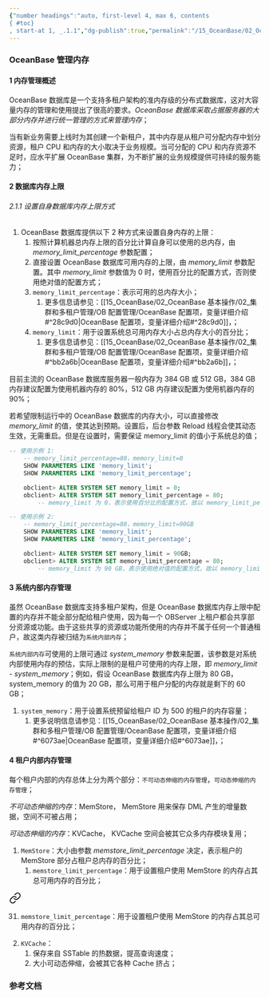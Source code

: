 ```yaml
---
{"number headings":"auto, first-level 4, max 6, contents
{ #toc}
, start-at 1, _.1.1","dg-publish":true,"permalink":"/15_OceanBase/02_OceanBase 基本操作/02_集群和多租户管理/OceanBase 管理内存/","dgPassFrontmatter":true}
---
```



### OceanBase 管理内存
#### 1 内存管理概述  
OceanBase 数据库是一个支持多租户架构的准内存级的分布式数据库，这对大容量内存的管理和使用提出了很高的要求。*OceanBase 数据库采取占据服务器的大部分内存并进行统一管理的方式来管理内存*；  

当有新业务需要上线时为其创建一个新租户，其中内存是从租户可分配内存中划分资源，租户 CPU 和内存的大小取决于业务规模。当可分配的 CPU 和内存资源不足时，应水平扩展 OceanBase 集群，为不断扩展的业务规模提供可持续的服务能力；  

#### 2 数据库内存上限  
###### 2.1.1 设置自身数据库内存上限方式  

1. OceanBase 数据库提供以下 2 种方式来设置自身内存的上限：
	1. 按照计算机器总内存上限的百分比计算自身可以使用的总内存，由 *memory_limit_percentage* 参数配置；  
	2. 直接设置 OceanBase 数据库可用内存的上限，由 *memory_limit* 参数配置。其中 *memory_limit* 参数值为 0 时，使用百分比的配置方式，否则使用绝对值的配置方式；  
	3. `memory_limit_percentage`：表示可用的总内存大小；
		1. 更多信息请参见：[[15_OceanBase/02_OceanBase 基本操作/02_集群和多租户管理/OB 配置管理/OceanBase 配置项，变量详细介绍#^28c9d0\|OceanBase 配置项，变量详细介绍#^28c9d0]]，；
	4. `memory_limit`：用于设置系统总可用内存大小占总内存大小的百分比；
		1. 更多信息请参见：[[15_OceanBase/02_OceanBase 基本操作/02_集群和多租户管理/OB 配置管理/OceanBase 配置项，变量详细介绍#^bb2a6b\|OceanBase 配置项，变量详细介绍#^bb2a6b]]，；

目前主流的 OceanBase 数据库服务器一般内存为 384 GB 或 512 GB，384 GB 内存建议配置为使用机器内存的 80%，512 GB 内存建议配置为使用机器内存的 90%；  

若希望限制运行中的 OceanBase 数据库的内存大小，可以直接修改 *memory_limit* 的值，使其达到预期。设置后，后台参数 Reload 线程会使其动态生效，无需重启。但是在设置时，需要保证 memory_limit 的值小于系统总的值；

```sql
-- 使用示例 1:
	-- memory_limit_percentage=80，memory_limit=0
	SHOW PARAMETERS LIKE 'memory_limit';
	SHOW PARAMETERS LIKE 'memory_limit_percentage';

	obclient> ALTER SYSTEM SET memory_limit = 0;
	obclient> ALTER SYSTEM SET memory_limit_percentage = 80;
		-- memory_limit 为 0，表示使用百分比的配置方式，故以 memory_limit_percentage 为准，OceanBase 数据库内存上限为 100 GB * 80% = 80 GB；  

-- 使用示例 2:
	-- memory_limit_percentage=80，memory_limit=90GB  
	SHOW PARAMETERS LIKE 'memory_limit';
	SHOW PARAMETERS LIKE 'memory_limit_percentage';

	obclient> ALTER SYSTEM SET memory_limit = 90GB;
	obclient> ALTER SYSTEM SET memory_limit_percentage = 80;
		-- memory_limit 为 90 GB，表示使用绝对值的配置方式，故以 memory_limit 为准，OceanBase 数据库内存上限为 90 GB；  
```


#### 3 系统内部内存管理  
虽然 OceanBase 数据库支持多租户架构，但是 OceanBase 数据库内存上限中配置的内存并不能全部分配给租户使用，因为每一个 OBServer 上租户都会共享部分资源或功能。由于这些共享的资源或功能所使用的内存并不属于任何一个普通租户，故这类内存被归结为`系统内部内存`；

`系统内部内存`可使用的上限可通过 *system_memory* 参数来配置，该参数是对系统内部使用内存的预估，实际上限制的是租户可使用的内存上限，即 *memory_limit - system_memory*；例如，假设 OceanBase 数据库内存上限为 80 GB，system_memory 的值为 20 GB，那么可用于租户分配的内存就是剩下的 60 GB； 

1. `system_memory`：用于设置系统预留给租户 ID 为 500 的租户的内存容量；
	1. 更多说明信息请参见：[[15_OceanBase/02_OceanBase 基本操作/02_集群和多租户管理/OB 配置管理/OceanBase 配置项，变量详细介绍#^6073ae\|OceanBase 配置项，变量详细介绍#^6073ae]]，；

#### 4 租户内部内存管理  
每个租户内部的内存总体上分为两个部分：`不可动态伸缩的内存管理`，`可动态伸缩的内存管理`；

*不可动态伸缩的内存*：MemStore， MemStore 用来保存 DML 产生的增量数据，空间不可被占用；

*可动态伸缩的内存*：KVCache， KVCache 空间会被其它众多内存模块复用；
  
1. `MemStore`：大小由参数 *memstore_limit_percentage* 决定，表示租户的 MemStore 部分占租户总内存的百分比；
	1. `memstore_limit_percentage`：用于设置租户使用 MemStore 的内存占其总可用内存的百分比；

<div class="transclusion internal-embed is-loaded"><a class="markdown-embed-link" href="/15-ocean-base/02-ocean-base/02/ob/ocean-base/#2db8ea" aria-label="Open link"><svg xmlns="http://www.w3.org/2000/svg" width="24" height="24" viewBox="0 0 24 24" fill="none" stroke="currentColor" stroke-width="2" stroke-linecap="round" stroke-linejoin="round" class="svg-icon lucide-link"><path d="M10 13a5 5 0 0 0 7.54.54l3-3a5 5 0 0 0-7.07-7.07l-1.72 1.71"></path><path d="M14 11a5 5 0 0 0-7.54-.54l-3 3a5 5 0 0 0 7.07 7.07l1.71-1.71"></path></svg></a><div class="markdown-embed">



31. `memstore_limit_percentage`：用于设置租户使用 MemStore 的内存占其总可用内存的百分比； 

</div></div>

2. `KVCache`：
	1. 保存来自 SSTable 的热数据，提高查询速度；
	2. 大小可动态伸缩，会被其它各种 Cache 挤占；


### 参考文档



